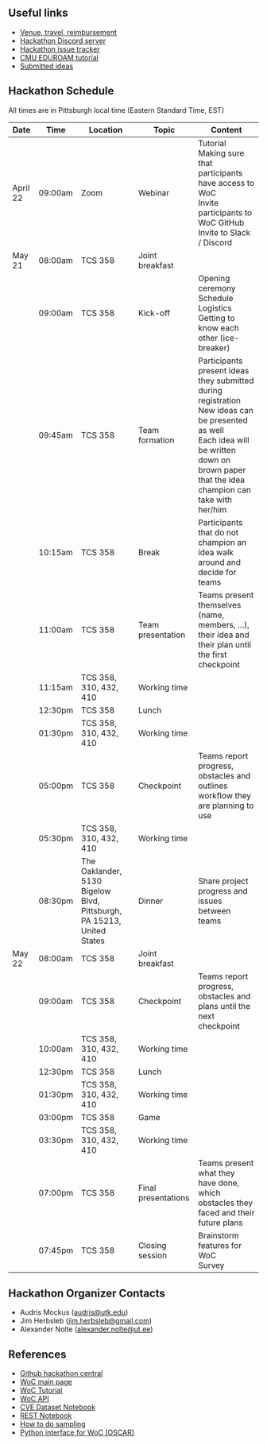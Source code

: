 ## Useful links

- [Venue, travel, reimbursement](https://github.com/woc-hack/hackathon-pittsburgh-2022/blob/main/venue.md)
- [Hackathon Discord server](https://discord.gg/22mSc842Wb)
- [Hackathon issue tracker](https://github.com/woc-hack/hackathon-pittsburgh-2022/issues)
- [CMU EDUROAM tutorial](https://www.cmu.edu/computing/services/endpoint/network-access/wireless/how-to/eduroam.html)
- [Submitted ideas](https://github.com/woc-hack/msr-hackathon/blob/master/ideas.md)

## Hackathon Schedule
All times are in Pittsburgh local time (Eastern Standard Time, EST)

| Date | Time | Location | Topic | Content |
| --- | --- | --- | --- | --- |
| April 22 | 09:00am | Zoom | Webinar | Tutorial <br/> Making sure that participants have access to WoC <br/> Invite participants to WoC GitHub <br/> Invite to Slack / Discord |
| May 21 | 08:00am | TCS 358 | Joint breakfast |  |
| | 09:00am | TCS 358 | Kick-off | Opening ceremony <br/> Schedule <br/> Logistics <br/> Getting to know each other (ice-breaker) |
| | 09:45am | TCS 358 | Team formation | Participants present ideas they submitted during registration <br/> New ideas can be presented as well <br/> Each idea will be written down on brown paper that the idea champion can take with her/him |
| | 10:15am | TCS 358 | Break | Participants that do not champion an idea walk around and decide for teams |
| | 11:00am | TCS 358 | Team presentation | Teams present themselves (name, members, ...), their idea and their plan until the first checkpoint |
| | 11:15am | TCS 358, 310, 432, 410 | Working time | |
| | 12:30pm | TCS 358 | Lunch | |
| | 01:30pm | TCS 358, 310, 432, 410 | Working time | |
| | 05:00pm | TCS 358 | Checkpoint | Teams report progress, obstacles and outlines workflow they are planning to use |
| | 05:30pm | TCS 358, 310, 432, 410 | Working time | |
| | 08:30pm | The Oaklander, 5130 Bigelow Blvd, Pittsburgh, PA 15213, United States | Dinner | Share project progress and issues between teams |
| May 22 | 08:00am | TCS 358 | Joint breakfast | |
| | 09:00am | TCS 358 | Checkpoint | Teams report progress, obstacles and plans until the next checkpoint |
| | 10:00am | TCS 358, 310, 432, 410 | Working time | |
| | 12:30pm | TCS 358 | Lunch | |
| | 01:30pm | TCS 358, 310, 432, 410 | Working time | |
| | 03:00pm | TCS 358 | Game | |
| | 03:30pm | TCS 358, 310, 432, 410 | Working time | |
| | 07:00pm | TCS 358 | Final presentations | Teams present what they have done, which obstacles they faced and their future plans |
| | 07:45pm | TCS 358 | Closing session | Brainstorm features for WoC <br/> Survey |

## Hackathon Organizer Contacts
* Audris Mockus (audris@utk.edu)
* Jim Herbsleb (jim.herbsleb@gmail.com)
* Alexander Nolte (alexander.nolte@ut.ee)

## References

- [Github hackathon central](https://github.com/woc-hack)
- [WoC main page](https://worldofcode.org/)
- [WoC Tutorial](https://github.com/woc-hack/tutorial/blob/master/README.md)
- [WoC API](https://bitbucket.org/swsc/lookup/src/master/README.md)
- [CVE Dataset Notebook](https://github.com/woc-hack/hackathon-pittsburgh-2022/blob/main/CVEJupyter.ipynb)
- [REST Notebook](https://github.com/woc-hack/hackathon-pittsburgh-2022/blob/main/RESTJupyter.ipynb)
- [How to do sampling](https://github.com/woc-hack/hackathon-pittsburgh-2022/blob/main/sampling-resource.md)
- [Python interface for WoC (OSCAR)](https://github.com/ssc-oscar/oscar.py)
